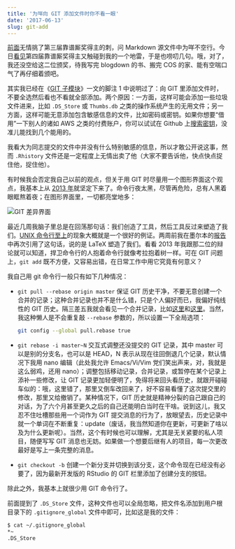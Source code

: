 ```yaml
---
title: '为咩向 GIT 添加文件时你不看一眼'
date: '2017-06-13'
slug: git-add
---
```


[前面](/cn/2017/05/blank-line/)无情挑了第三届靠谱厮奖得主的刺，问 Markdown 源文件中为咩不空行。今日[看见](https://github.com/cosname/uploads/commit/e284444d)第四届靠谱厮奖得主又触碰到我的一个地雷，于是也唠叨几句。哦，对了，我还没空给这二位颁奖，待我写完 blogdown 的书、搬完 COS 的家、能有空喘口气了再仔细着颁吧。

其实我已经在《[GIT 子模块](/cn/2017/03/git-submodule/)》一文的脚注 1 中说明过了：向 GIT 里添加文件时，不要全选然后看也不看就全部添加。两个原因：一方面，这样可能会添加一些垃圾文件进来，比如 `.DS_Store` 或 `Thumbs.db` 之类的操作系统产生的无用文件；另一方面，这样可能无意添加包含敏感信息的文件，比如密码或密钥。如果你想要“借用”一下别人的诸如 AWS 之类的付费账户，你可以试试在 Github 上[搜索密钥](https://github.com/search?q=production+SECRET_ACCESS_KEY%3A+%22A&type=Code&ref=searchresults)，没准儿能找到几个能用的。

我看大为同志提交的文件中并没有什么特别敏感的信息，所以才敢公开说这事，然而 `.Rhistory` 文件还是一定程度上无情出卖了他（大家不要告诉他，快点快点捉住他，捉住他）。

有时候我会否定我自己以前的观点，但关于用 GIT 时尽量用一个图形界面这个观点，我基本上从 [2013 年](https://github.com/jtleek/rpackages/issues/12)就坚定下来了。命令行夜太黑，尽管再危险，总有人黑着眼眶熬着夜；在图形界面里，一切都亮堂地多：

![GIT 差异界面](https://db.yihui.name/images/git-diff-gui.png)

最近几周我脑子里总是在回荡那句话：我们创造了工具，然后工具反过来塑造了我们。[UNIX 命令行至上](/cn/2017/03/unix-philosophy/)的现象大概就是一个很好的例证。两周前我在墨尔本的[报告](https://slides.yihui.name/2017-DSM-Journal-Yihui-Xie.html)中再次引用了这句话，说的是 LaTeX 塑造了我们。看看 2013 年我跟那二位的辩论就可以知道，捍卫命令行的人抱着命令行就像考拉抱着树一样。可在 GIT 问题上，`git add` 既不方便，又容易出错，在日常工作中用它究竟有何意义？

我自己用 git 命令行一般只有如下几种情况：

- `git pull --rebase origin master` 保证 GIT 历史干净，不要无意创建一个合并的记录；这种合并记录也并不是什么错，只是个人偏好而已，我偏好纯线性的 GIT 历史。隔三差五我就会看见一个合并记录，比如[这里](https://github.com/cosname/cosx.org/commit/15c8b100#commitcomment-22505271)和[这里](https://github.com/cosname/uploads/commit/4c82c0db)。当然，我这种懒人是不会重复敲 `--rebase` 参数的，所以设置一下全局选项：

    ```bash
    git config --global pull.rebase true
    ```

- `git rebase -i master~N` 交互式调整还没提交的 GIT 记录，其中 master 可以是别的分支名，也可以是 HEAD，N 表示从现在往回倒退几个记录，默认情况下我用 nano 编辑（此处我允许 Emacs/Vi/Vim 党们笑出声来，对，我就是这么弱鸡，还用 nano）；调整包括移动记录，合并记录，或暂停在某个记录上添补一些修改，让 GIT 记录更加轻便明了，免得将来回头看历史，就跟开碰碰车似的：哦，这里错了，那里又倒车改回来了，好不容易看懂了这次提交里的修改，那里又给撤销了。某种情况下，GIT 历史就是精神分裂的自己跟自己的对话，为了六个月甚至更久之后的自己还能明白当时在干啥。说到这儿，我又忍不住吐槽那些用一个词作为 GIT 提交消息的行为了，放眼望去，历史记录中就一个单词在不断重复：update（废话，我当然知道你在更新，可更新了啥以及为什么更新呢）。当然，这个有时候也可以理解，尤其是无关紧要的私人项目，随便写写 GIT 消息也无妨。如果做一个想要后继有人的项目，每一次更改最好是写上一条完整的消息。

- `git checkout -b` 创建一个新分支并切换到该分支，这个命令现在已经没有必要了，因为最新开发版的 RStudio 的 GIT 栏里添加了创建分支的按钮。

除此之外，我基本上就很少用 GIT 命令行了。

前面提到了 `.DS_Store` 文件，这种文件也可以全局忽略，把文件名添加到用户根目录下的 `.gitignore_global` 文件中即可，比如这是我的文件：

```bash
$ cat ~/.gitignore_global
*~
.DS_Store
```

